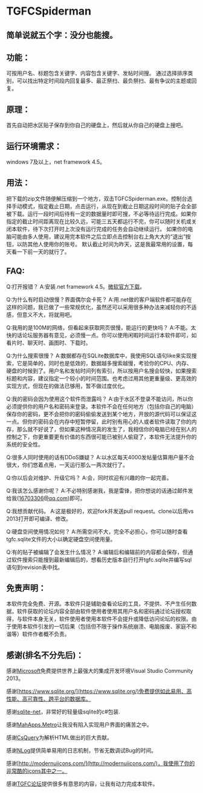 ﻿TGFCSpiderman
=============

## 简单说就五个字：没分也能搜。

## 功能：

可按用户名、标题包含关键字、内容包含关键字、发帖时间搜。
通过选择排序类别，可以找出特定时间段内回复最多、最正祭扫、最负祭扫、最有争议的主题或回复。

## 原理：

首先自动把水区贴子保存到你自己的硬盘上，然后就从你自己的硬盘上搜吧。

## 运行环境需求：
windows 7及以上，net framework 4.5。

## 用法：
把下载的zip文件随便解压缩到一个地方，双击TGFCSpiderman.exe。控制台选择手动模式，指定截止日期，点击运行，从现在到截止日期这段时间的贴子会全部被下载。运行一段时间后待有一定的数据量时即可搜，不必等待运行完成。如果你指定的截止时间距离现在比较久远，可能三五天都运行不完，你可以随时关机或关闭本软件，待下次打开时上次没有运行完成的任务会自动继续运行。
如果你的电脑可能由多人使用，建议用完本软件之后立即点击控制台右上角大大的“退出”按钮，以防其他人使用你的账号。
默认截止时间为昨天，这是我最常用的设置，每天看一下前一天的就行了。

## FAQ:
Q:打开报错？
A:安装.net framework 4.5。[微软官方下载](http://download.microsoft.com/download/b/a/4/ba4a7e71-2906-4b2d-a0e1-80cf16844f5f/dotnetfx45_full_x86_x64.exe)。

Q:为什么有时启动很慢？界面偶尔会卡死？
A:用.net做的客户端软件都可能存在这样的问题，我已做了一些常规优化，虽然还可以采用很多种办法来减轻你的不适感，但意义不大，将就用吧。

Q:我用的是100M的网络，但看起来获取网页很慢，能运行的更快吗？
A:不能。太快的话论坛服务器有意见，必须慢一点。你可以使用闲暇时间运行本软件即可，如看片时、聊天时、画图时、下载时。

Q:为什么搜索很慢？
A:数据都存在SQLite数据库中，我使用SQL语句like来实现搜索，它是简单的，同时也是低效的，数据越多搜索越慢，考验你的CPU、内存、硬盘的时候到了。用户名和发帖时间列有索引，所以按用户名搜会较快，如果搜索标题和内容，建议指定一个较小的时间范围。也考虑过用其他更重量级、更高效的实现方式，但现在的做法已够用，暂不做过度优化。

Q:我的密码会因为使用这个软件而泄露吗？
A:由于水区不登录不能访问，所以你必须提供你的用户名和密码来登录。本软件不会在任何地方（包括你自己的电脑）保存你的密码，更不会把你的密码偷偷发送到某个地方，开放的源代码可以保证这一点。但你的密码会在内存中短暂停留，此时别有用心的人或者软件读取了你的内存，那么就不好说了，但如果这种情况真的发生了，我相信你的电脑已经在别人的控制之下，你更重要更有价值的东西很可能已被别人偷窥了，本软件无法提升你的系统的安全性。

Q:很多人同时使用的话有DDoS嫌疑？
A:以水区每天4000发帖量估算用户量不会很大，你们悠着点用，一天运行那么一两次就行了。

Q:你以后会对维护、升级它吗？
A:会，同时欢迎有兴趣的你一起完善。

Q:我该怎么感谢你呢？
A:不必特别感谢我，我是雷锋，把你想说的话通过邮件发给我(16703306@qq.com)即可。

Q:我想贡献代码。
A:这是极好的，欢迎fork并发送pull request。clone以后用vs 2013打开即可编译、修改。

Q:硬盘空间使用情况如何？
A:所需空间不大，完全不必担心，你可以随时查看tgfc.sqlite文件的大小以确定硬盘空间使用量。

Q:有的贴子被编辑了会发生什么情况？
A:编辑后和编辑前的内容都会保存，但通过软件搜索只能搜到最新编辑后的，想看历史版本自行打开tgfc.sqlite并编写sql语句到revision表中找。

## 免责声明：
本软件完全免费、开源。本软件只是辅助查看论坛的工具，不提供、不产生任何数据，软件获取的论坛内容全部由软件使用者使用其用户名和密码通过论坛授权取得，与软件本身无关，软件使用者使用本软件不会提升或降低访问论坛的权限。由于使用本软件引发的一切后果（包括但不限于操作系统崩溃、电脑报废、家庭不和谐等）软件作者概不负责。

## 感谢(排名不分先后)：
感谢[Microsoft](www.microsoft.com)免费提供世界上最强大的集成开发环境Visual Studio Community 2013。

感谢[https://www.sqlite.org/](https://www.sqlite.org/)免费提供如此易用、高性能、高可靠性、跨平台的数据库。

感谢[sqlite-net](https://github.com/praeclarum/sqlite-net)，非常好的轻量级sqlite的c#包装.

感谢[MahApps.Metro](http://mahapps.com/)让我没有陷入实现用户界面的痛苦之中。

感谢[CsQuery](https://github.com/jamietre/CsQuery)为解析HTML做出的巨大贡献。

感谢[NLog](https://github.com/NLog/NLog)提供简单易用的日志机制，节省无数调试Bug的时间。

感谢[http://modernuiicons.com/](http://modernuiicons.com/)，我使用了你的非常酷的icons其中之一。

感谢[TGFC论坛](http://club.tgfcer.com)提供很多有意思的内容，让我有动力完成本软件。